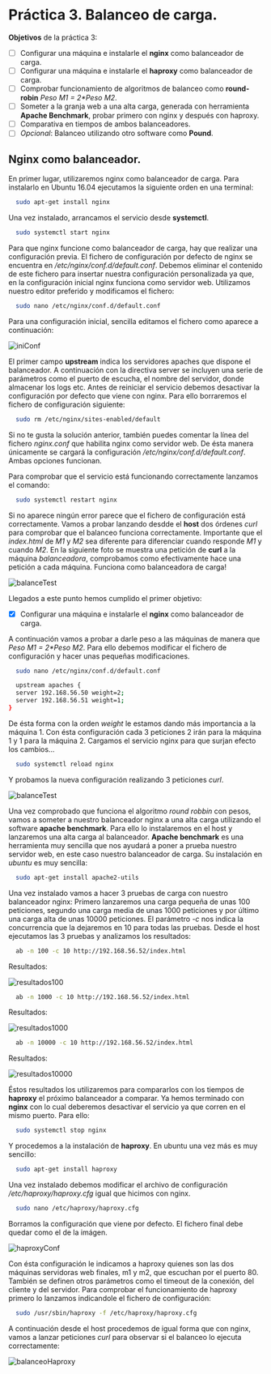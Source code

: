 # Práctica 3. Balanceo de carga.

**Objetivos** de la práctica 3:

- [ ] Configurar una máquina e instalarle el **nginx** como balanceador de carga.
- [ ] Configurar una máquina e instalarle el **haproxy** como balanceador de carga.
- [ ] Comprobar funcionamiento de algoritmos de balanceo como **round-robin** _Peso M1 = 2*Peso M2_.
- [ ] Someter a la granja web a una alta carga, generada con herramienta **Apache Benchmark**, probar primero con nginx y después con haproxy.
- [ ] Comparativa en tiempos de ambos balanceadores.
- [ ] _Opcional_: Balanceo utilizando otro software como **Pound**.

## Nginx como balanceador.
En primer lugar, utilizaremos nginx como balanceador de carga. Para instalarlo en Ubuntu 16.04 ejecutamos la siguiente orden en una terminal:

```bash
  sudo apt-get install nginx
```

Una vez instalado, arrancamos el servicio desde **systemctl**.
```bash
  sudo systemctl start nginx
```

Para que nginx funcione como balanceador de carga, hay que realizar una configuración previa. El fichero de configuración por defecto 
de nginx se encuentra en _/etc/nginx/conf.d/default.conf_. Debemos eliminar el contenido de este fichero para insertar nuestra
configuración personalizada ya que, en la configuración inicial nginx funciona como servidor web. Utilizamos nuestro editor preferido
y modificamos el fichero:

```bash
  sudo nano /etc/nginx/conf.d/default.conf
```

Para una configuración inicial, sencilla editamos el fichero como aparece a continuación:

![iniConf](https://raw.githubusercontent.com/VictorMorenoJimenez/SWAP/master/P3/img/confInicial.png)

El primer campo **upstream** indica los servidores apaches que dispone el balanceador. A continuación con la directiva
server se incluyen una serie de parámetros como el puerto de escucha, el nombre del servidor, donde almacenar los logs etc.
Antes de reiniciar el servicio debemos desactivar la configuración por defecto que viene con nginx. Para ello borraremos el fichero de configuración siguiente:

```bash
  sudo rm /etc/nginx/sites-enabled/default
```
Si no te gusta la solución anterior, también puedes comentar la línea del fichero _nginx.conf_ que habilita nginx como servidor web. De ésta manera únicamente se cargará la configuración _/etc/nginx/conf.d/default.conf_. Ambas opciones funcionan.

Para comprobar que el servicio está funcionando correctamente lanzamos el comando:

```bash
  sudo systemctl restart nginx
```

Si no aparece ningún error parece que el fichero de configuración está correctamente. Vamos a probar lanzando desdde el **host** dos órdenes _curl_ para comprobar que el balanceo funciona correctamente. Importante que el _index.html_ de _M1_ y _M2_ sea diferente para diferenciar cuando responde _M1_ y cuando _M2_. En la siguiente foto se muestra una petición de __curl__ a la máquina _balanceadora_, comprobamos como efectivamente hace una petición a cada máquina. Funciona como balanceadora de carga!


![balanceTest](https://raw.githubusercontent.com/VictorMorenoJimenez/SWAP/master/P3/img/curlBalancer.png)

Llegados a este punto hemos cumplido el primer objetivo:

- [X] Configurar una máquina e instalarle el **nginx** como balanceador de carga.

A continuación vamos a probar a darle peso a las máquinas de manera que _Peso M1 = 2*Peso M2_. Para ello debemos modificar el fichero de configuración y hacer unas pequeñas modificaciones.

```bash
  sudo nano /etc/nginx/conf.d/default.conf
```

```bash
  upstream apaches {
  server 192.168.56.50 weight=2;
  server 192.168.56.51 weight=1;
}
```
De ésta forma con la orden _weight_ le estamos dando más importancia a la máquina 1. Con ésta configuración cada 3 peticiones 2 irán para la máquina 1 y 1 para la máquina 2. Cargamos el servicio nginx para que surjan efecto los cambios...

```bash
  sudo systemctl reload nginx
```
Y probamos la nueva configuración realizando 3 peticiones _curl_.

![balanceTest](https://raw.githubusercontent.com/VictorMorenoJimenez/SWAP/master/P3/img/curlPesos.png)

Una vez comprobado que funciona el algoritmo _round robbin_ con pesos, vamos a someter a nuestro balanceador nginx a una alta carga utilizando el software __apache benchmark__. Para ello lo instalaremos en el host y lanzaremos una alta carga al balanceador. __Apache benchmark__ es una herramienta muy sencilla que nos ayudará a poner a prueba nuestro servidor web, en este caso nuestro balanceador de carga. Su instalación en _ubuntu_ es muy sencilla:

```bash
  sudo apt-get install apache2-utils
```

Una vez instalado vamos a hacer 3 pruebas de carga con nuestro balanceador nginx: Primero lanzaremos una carga pequeña de unas 100 peticiones, segundo una carga media de unas 1000 peticiones y por último una carga alta de unas 10000 peticiones. El parámetro _-c_ nos indica la concurrencia que la dejaremos en 10 para todas las pruebas. Desde el host ejecutamos las 3 pruebas y analizamos los resultados:

```bash
  ab -n 100 -c 10 http://192.168.56.52/index.html
```
Resultados:

![resultados100](https://raw.githubusercontent.com/VictorMorenoJimenez/SWAP/master/P3/img/stats100.png)

```bash
  ab -n 1000 -c 10 http://192.168.56.52/index.html
```
Resultados:

![resultados1000](https://raw.githubusercontent.com/VictorMorenoJimenez/SWAP/master/P3/img/stats1000.png)

```bash
  ab -n 10000 -c 10 http://192.168.56.52/index.html
```
Resultados:

![resultados10000](https://raw.githubusercontent.com/VictorMorenoJimenez/SWAP/master/P3/img/stats10000.png)


Éstos resultados los utilizaremos para compararlos con los tiempos de **haproxy** el próximo balanceador a comparar. Ya hemos terminado con __nginx__ con lo cual deberemos desactivar el servicio ya que corren en el mismo puerto. Para ello:


```bash
  sudo systemctl stop nginx
```

Y procedemos a la instalación de **haproxy**. En ubuntu una vez más es muy sencillo:

```bash
  sudo apt-get install haproxy
```

Una vez instalado debemos modificar el archivo de configuración _/etc/haproxy/haproxy.cfg_ igual que hicimos con nginx.

```bash
  sudo nano /etc/haproxy/haproxy.cfg
```
Borramos la configuración que viene por defecto. El fichero final debe quedar como el de la imágen.

![haproxyConf](https://raw.githubusercontent.com/VictorMorenoJimenez/SWAP/master/P3/img/haproxyConf.png)

Con ésta configuración le indicamos a haproxy quienes son las dos máquinas servidoras web finales, m1 y m2, que escuchan por el puerto 80. También se definen otros parámetros como el timeout de la conexión, del cliente y del servidor. Para comprobar el funcionamiento de haproxy primero lo lanzamos indicandole el fichero de configuración:

```bash
  sudo /usr/sbin/haproxy -f /etc/haproxy/haproxy.cfg
```

A continuación desde el host procedemos de igual forma que con nginx, vamos a lanzar peticiones _curl_ para observar si el balanceo lo ejecuta correctamente:

![balanceoHaproxy](https://raw.githubusercontent.com/VictorMorenoJimenez/SWAP/master/P3/img/balanceoHaproxy.png)








